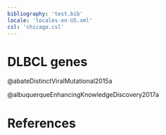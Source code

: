 ```yaml
---
bibliography: 'test.bib'
locale: 'locales-en-US.xml'
csl: 'chicago.csl'
---
```


# DLBCL genes

@abateDistinctViralMutational2015a

@albuquerqueEnhancingKnowledgeDiscovery2017a



# References

